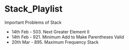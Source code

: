 # Stack_Playlist

Important Problems of Stack

- 14th Feb - 503. Next Greater Element II
- 14th Feb - 921. Minimum Add to Make Parentheses Valid
- 20th Mar - 895. Maximum Frequency Stack
